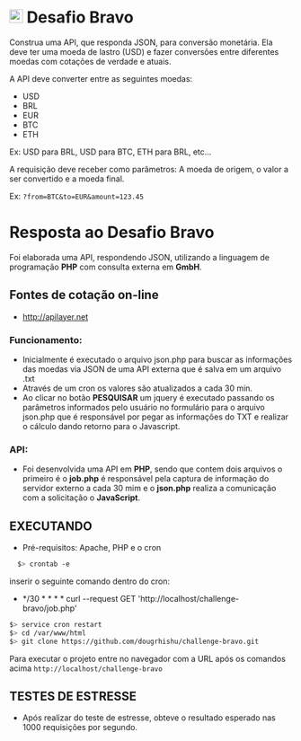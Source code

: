 # <img src="https://avatars1.githubusercontent.com/u/7063040?v=4&s=200.jpg" alt="HU" width="24" /> Desafio Bravo

Construa uma API, que responda JSON, para conversão monetária. Ela deve ter uma moeda de lastro (USD) e fazer conversões entre diferentes moedas com cotações de verdade e atuais.

A API deve converter entre as seguintes moedas:
- USD
- BRL
- EUR
- BTC
- ETH


Ex: USD para BRL, USD para BTC, ETH para BRL, etc...

A requisição deve receber como parâmetros: A moeda de origem, o valor a ser convertido e a moeda final.

Ex: `?from=BTC&to=EUR&amount=123.45`

# Resposta ao Desafio Bravo
Foi elaborada uma API, respondendo JSON, utilizando a linguagem de programação **PHP** com consulta externa em **GmbH**.

## Fontes de cotação on-line
 - http://apilayer.net

### Funcionamento:
- Inicialmente é executado o arquivo json.php para buscar as informações das moedas via JSON de uma API externa que é salva em um arquivo .txt
- Através de um cron os valores são atualizados a cada 30 min.
- Ao clicar no botão **PESQUISAR** um jquery é executado passando os parâmetros informados pelo usuário no formulário para o arquivo json.php que é responsável por pegar as informações do TXT e realizar o cálculo dando retorno para o Javascript.

### API:
- Foi desenvolvida uma API em **PHP**, sendo que contem dois arquivos o primeiro é o **job.php** é responsável pela captura de informação do servidor externo a cada 30 mim e o **json.php** realiza a comunicação com a solicitação o **JavaScript**.

## EXECUTANDO
- Pré-requisitos: Apache, PHP e o cron
```bash
  $> crontab -e
```
  inserir o seguinte comando dentro do cron:
  - */30 * * * * curl --request GET 'http://localhost/challenge-bravo/job.php'

  ```bash
  $> service cron restart
  $> cd /var/www/html
  $> git clone https://github.com/dougrhishu/challenge-bravo.git
```
Para executar o projeto entre no navegador com a URL após os comandos acima `http://localhost/challenge-bravo`

## TESTES DE ESTRESSE
- Após realizar do teste de estresse, obteve o resultado esperado nas 1000 requisições por segundo.
